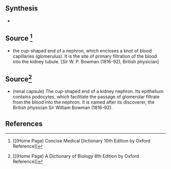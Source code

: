 ## Synthesis
- 
## Source [^1]
- the cup-shaped end of a nephron, which encloses a knot of blood capillaries (glomerulus). It is the site of primary filtration of the blood into the kidney tubule. \[Sir W. P. Bowman (1816-92), British physician]
## Source[^2]
- (renal capsule) The cup-shaped end of a kidney nephron. Its epithelium contains podocytes, which facilitate the passage of glomerular filtrate from the blood into the nephron. It is named after its discoverer, the British physician Sir William Bowman (1816-92).
## References

[^1]: [[(Home Page) Concise Medical Dictionary 10th Edition by Oxford Reference]]
[^2]: [[(Home Page) A Dictionary of Biology 8th Edition by Oxford Reference]]
